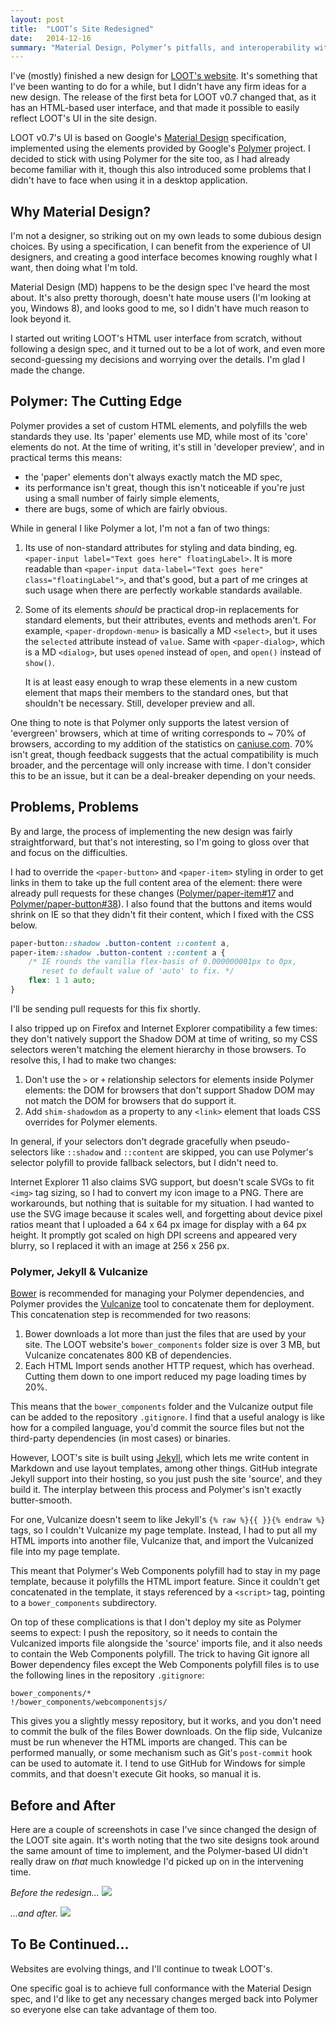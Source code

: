 ```yaml
---
layout: post
title:  "LOOT’s Site Redesigned"
date:   2014-12-16
summary: "Material Design, Polymer’s pitfalls, and interoperability with Jekyll."
---
```


I've (mostly) finished a new design for [LOOT's website](http://loot.github.io). It's something that I've been wanting to do for a while, but I didn't have any firm ideas for a new design. The release of the first beta for LOOT v0.7 changed that, as it has an HTML-based user interface, and that made it possible to easily reflect LOOT's UI in the site design.

LOOT v0.7's UI is based on Google's [Material Design](https://www.google.com/design/spec/material-design/introduction.html) specification, implemented using the elements provided by Google's [Polymer](https://www.polymer-project.org/) project. I decided to stick with using Polymer for the site too, as I had already become familiar with it, though this also introduced some problems that I didn't have to face when using it in a desktop application.

## Why Material Design?

I'm not a designer, so striking out on my own leads to some dubious design choices. By using a specification, I can benefit from the experience of UI designers, and creating a good interface becomes knowing roughly what I want, then doing what I'm told.

Material Design (MD) happens to be the design spec I've heard the most about. It's also pretty thorough, doesn't hate mouse users (I'm looking at you, Windows 8), and looks good to me, so I didn't have much reason to look beyond it.

I started out writing LOOT's HTML user interface from scratch, without following a design spec, and it turned out to be a lot of work, and even more second-guessing my decisions and worrying over the details. I'm glad I made the change.

## Polymer: The Cutting Edge

Polymer provides a set of custom HTML elements, and polyfills the web standards they use. Its 'paper' elements use MD, while most of its 'core' elements do not. At the time of writing, it's still in 'developer preview', and in practical terms this means:

* the 'paper' elements don't always exactly match the MD spec,
* its performance isn't great, though this isn't noticeable if you're just using a small number of fairly simple elements,
* there are bugs, some of which are fairly obvious.

While in general I like Polymer a lot, I'm not a fan of two things:

1. Its use of non-standard attributes for styling and data binding, eg. `<paper-input label="Text goes here" floatingLabel>`. It is more readable than `<paper-input data-label="Text goes here" class="floatingLabel">`, and that's good, but a part of me cringes at such usage when there are perfectly workable standards available.
2. Some of its elements *should* be practical drop-in replacements for standard elements, but their attributes, events and methods aren't. For example, `<paper-dropdown-menu>` is basically a MD `<select>`, but it uses the `selected` attribute instead of `value`. Same with `<paper-dialog>`, which is a MD `<dialog>`, but uses `opened` instead of `open`, and `open()` instead of `show()`.

   It is at least easy enough to wrap these elements in a new custom element that maps their members to the standard ones, but that shouldn't be necessary. Still, developer preview and all.

One thing to note is that Polymer only supports the latest version of 'evergreen' browsers, which at time of writing corresponds to ~ 70% of browsers, according to my addition of the statistics on [caniuse.com](http://caniuse.com). 70% isn't great, though feedback suggests that the actual compatibility is much broader, and the percentage will only increase with time. I don't consider this to be an issue, but it can be a deal-breaker depending on your needs.

## Problems, Problems

By and large, the process of implementing the new design was fairly straightforward, but that's not interesting, so I'm going to gloss over that and focus on the difficulties.

I had to override the `<paper-button>` and `<paper-item>` styling in order to get links in them to take up the full content area of the element: there were already pull requests for these changes ([Polymer/paper-item#17](https://github.com/Polymer/paper-item/pull/17) and [Polymer/paper-button#38](https://github.com/Polymer/paper-button/pull/38)). I also found that the buttons and items would shrink on IE so that they didn't fit their content, which I fixed with the CSS below.

```css
paper-button::shadow .button-content ::content a,
paper-item::shadow .button-content ::content a {
    /* IE rounds the vanilla flex-basis of 0.000000001px to 0px,
       reset to default value of 'auto' to fix. */
    flex: 1 1 auto;
}
```

I'll be sending pull requests for this fix shortly.

I also tripped up on Firefox and Internet Explorer compatibility a few times: they don't natively support the Shadow DOM at time of writing, so my CSS selectors weren't matching the element hierarchy in those browsers. To resolve this, I had to make two changes:

1. Don't use the `>` or `+` relationship selectors for elements inside Polymer elements: the DOM for browsers that don't support Shadow DOM may not match the DOM for browsers that do support it.
2. Add `shim-shadowdom` as a property to any `<link>` element that loads CSS overrides for Polymer elements.

In general, if your selectors don't degrade gracefully when pseudo-selectors like `::shadow` and `::content` are skipped, you can use Polymer's selector polyfill to provide fallback selectors, but I didn't need to.

Internet Explorer 11 also claims SVG support, but doesn't scale SVGs to fit `<img>` tag sizing, so I had to convert my icon image to a PNG. There are workarounds, but nothing that is suitable for my situation. I had wanted to use the SVG image because it scales well, and forgetting about device pixel ratios meant that I uploaded a 64 x 64 px image for display with a 64 px height. It promptly got scaled on high DPI screens and appeared very blurry, so I replaced it with an image at 256 x 256 px.

### Polymer, Jekyll & Vulcanize

[Bower](http://bower.io/) is recommended for managing your Polymer dependencies, and Polymer provides the [Vulcanize](https://github.com/Polymer/vulcanize) tool to concatenate them for deployment. This concatenation step is recommended for two reasons:

1. Bower downloads a lot more than just the files that are used by your site. The LOOT website's `bower_components` folder size is over 3 MB, but Vulcanize concatenates 800 KB of dependencies.
2. Each HTML Import sends another HTTP request, which has overhead. Cutting them down to one import reduced my page loading times by 20%.

This means that the `bower_components` folder and the Vulcanize output file can be added to the repository `.gitignore`. I find that a useful analogy is like how for a compiled language, you'd commit the source files but not the third-party dependencies (in most cases) or binaries.

However, LOOT's site is built using [Jekyll](http://jekyllrb.com/), which lets me write content in Markdown and use layout templates, among other things. GitHub integrate Jekyll support into their hosting, so you just push the site 'source', and they build it. The interplay between this process and Polymer's isn't exactly butter-smooth.

For one, Vulcanize doesn't seem to like Jekyll's `{% raw %}{{ }}{% endraw %}` tags, so I couldn't Vulcanize my page template. Instead, I had to put all my HTML imports into another file, Vulcanize that, and import the Vulcanized file into my page template.

This meant that Polymer's Web Components polyfill had to stay in my page template, because it polyfills the HTML import feature. Since it couldn't get concatenated in the template, it stays referenced by a `<script>` tag, pointing to a `bower_components` subdirectory.

On top of these complications is that I don't deploy my site as Polymer seems to expect: I push the repository, so it needs to contain the Vulcanized imports file alongside the 'source' imports file, and it also needs to contain the Web Components polyfill. The trick to having Git ignore all Bower dependency files except the Web Components polyfill files is to use the following lines in the repository `.gitignore`:

```
bower_components/*
!/bower_components/webcomponentsjs/
```

This gives you a slightly messy repository, but it works, and you don't need to commit the bulk of the files Bower downloads. On the flip side, Vulcanize must be run whenever the HTML imports are changed. This can be performed manually, or some mechanism such as Git's `post-commit` hook can be used to automate it. I tend to use GitHub for Windows for simple commits, and that doesn't execute Git hooks, so manual it is.

## Before and After

Here are a couple of screenshots in case I've since changed the design of the LOOT site again. It's worth noting that the two site designs took around the same amount of time to implement, and the Polymer-based UI didn't really draw on *that* much knowledge I'd picked up on in the intervening time.

*Before the redesign...*
![](/images/posts/site-pre-material-design.png)

*...and after.*
![](/images/posts/site-material-design.png)

## To Be Continued...

Websites are evolving things, and I'll continue to tweak LOOT's.

One specific goal is to achieve full conformance with the Material Design spec, and I'd like to get any necessary changes merged back into Polymer so everyone else can take advantage of them too.
